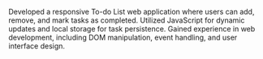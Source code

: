 Developed a responsive To-do List web application where users can add, remove, and mark
tasks as completed. Utilized JavaScript for dynamic updates and local storage for task
persistence. Gained experience in web development, including DOM manipulation, event
handling, and user interface design.
